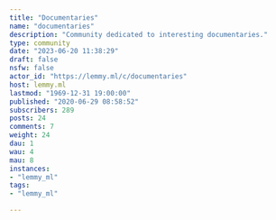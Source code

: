 ```yaml
---
title: "Documentaries" 
name: "documentaries"
description: "Community dedicated to interesting documentaries."
type: community
date: "2023-06-20 11:38:29"
draft: false
nsfw: false
actor_id: "https://lemmy.ml/c/documentaries"
host: lemmy.ml
lastmod: "1969-12-31 19:00:00"
published: "2020-06-29 08:58:52"
subscribers: 289
posts: 24
comments: 7
weight: 24
dau: 1
wau: 4
mau: 8
instances:
- "lemmy_ml"
tags: 
- "lemmy_ml"

---
```

